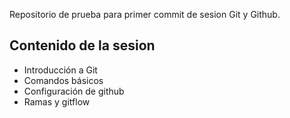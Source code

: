 Repositorio de prueba para primer commit de sesion Git y Github.

## Contenido de la sesion

- Introducción a Git
- Comandos básicos
- Configuración de github
- Ramas y gitflow